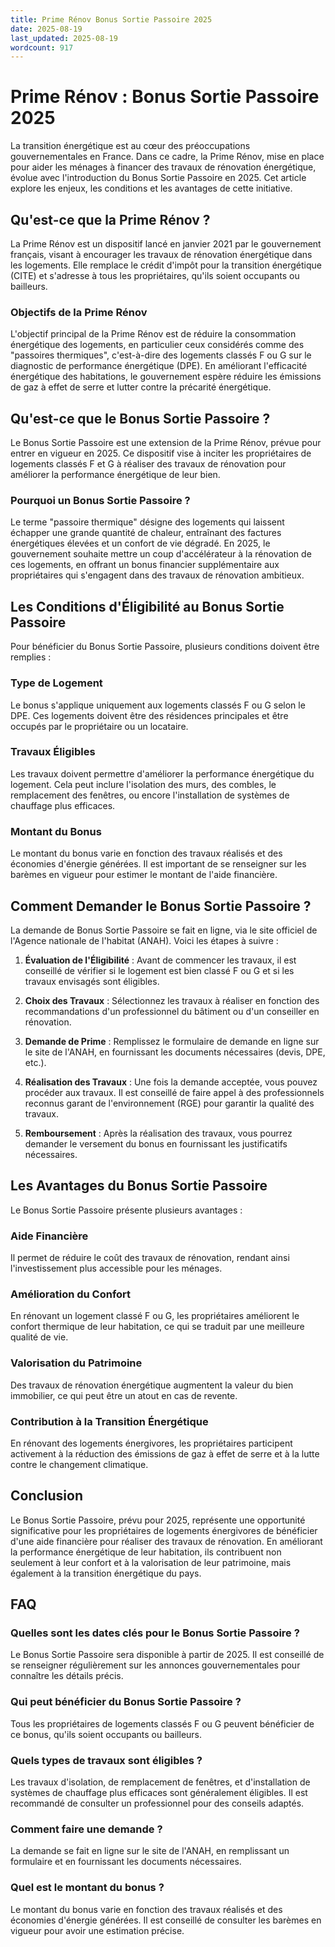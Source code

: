 ```yaml
---
title: Prime Rénov Bonus Sortie Passoire 2025
date: 2025-08-19
last_updated: 2025-08-19
wordcount: 917
---
```


# Prime Rénov : Bonus Sortie Passoire 2025

La transition énergétique est au cœur des préoccupations gouvernementales en France. Dans ce cadre, la Prime Rénov, mise en place pour aider les ménages à financer des travaux de rénovation énergétique, évolue avec l'introduction du Bonus Sortie Passoire en 2025. Cet article explore les enjeux, les conditions et les avantages de cette initiative.

## Qu'est-ce que la Prime Rénov ?

La Prime Rénov est un dispositif lancé en janvier 2021 par le gouvernement français, visant à encourager les travaux de rénovation énergétique dans les logements. Elle remplace le crédit d'impôt pour la transition énergétique (CITE) et s'adresse à tous les propriétaires, qu'ils soient occupants ou bailleurs. 

### Objectifs de la Prime Rénov

L'objectif principal de la Prime Rénov est de réduire la consommation énergétique des logements, en particulier ceux considérés comme des "passoires thermiques", c'est-à-dire des logements classés F ou G sur le diagnostic de performance énergétique (DPE). En améliorant l'efficacité énergétique des habitations, le gouvernement espère réduire les émissions de gaz à effet de serre et lutter contre la précarité énergétique.

## Qu'est-ce que le Bonus Sortie Passoire ?

Le Bonus Sortie Passoire est une extension de la Prime Rénov, prévue pour entrer en vigueur en 2025. Ce dispositif vise à inciter les propriétaires de logements classés F et G à réaliser des travaux de rénovation pour améliorer la performance énergétique de leur bien.

### Pourquoi un Bonus Sortie Passoire ?

Le terme "passoire thermique" désigne des logements qui laissent échapper une grande quantité de chaleur, entraînant des factures énergétiques élevées et un confort de vie dégradé. En 2025, le gouvernement souhaite mettre un coup d'accélérateur à la rénovation de ces logements, en offrant un bonus financier supplémentaire aux propriétaires qui s'engagent dans des travaux de rénovation ambitieux.

## Les Conditions d'Éligibilité au Bonus Sortie Passoire

Pour bénéficier du Bonus Sortie Passoire, plusieurs conditions doivent être remplies :

### Type de Logement

Le bonus s'applique uniquement aux logements classés F ou G selon le DPE. Ces logements doivent être des résidences principales et être occupés par le propriétaire ou un locataire.

### Travaux Éligibles

Les travaux doivent permettre d'améliorer la performance énergétique du logement. Cela peut inclure l'isolation des murs, des combles, le remplacement des fenêtres, ou encore l'installation de systèmes de chauffage plus efficaces.

### Montant du Bonus

Le montant du bonus varie en fonction des travaux réalisés et des économies d'énergie générées. Il est important de se renseigner sur les barèmes en vigueur pour estimer le montant de l'aide financière.

## Comment Demander le Bonus Sortie Passoire ?

La demande de Bonus Sortie Passoire se fait en ligne, via le site officiel de l'Agence nationale de l'habitat (ANAH). Voici les étapes à suivre :

1. **Évaluation de l'Éligibilité** : Avant de commencer les travaux, il est conseillé de vérifier si le logement est bien classé F ou G et si les travaux envisagés sont éligibles.
   
2. **Choix des Travaux** : Sélectionnez les travaux à réaliser en fonction des recommandations d'un professionnel du bâtiment ou d'un conseiller en rénovation.

3. **Demande de Prime** : Remplissez le formulaire de demande en ligne sur le site de l'ANAH, en fournissant les documents nécessaires (devis, DPE, etc.).

4. **Réalisation des Travaux** : Une fois la demande acceptée, vous pouvez procéder aux travaux. Il est conseillé de faire appel à des professionnels reconnus garant de l'environnement (RGE) pour garantir la qualité des travaux.

5. **Remboursement** : Après la réalisation des travaux, vous pourrez demander le versement du bonus en fournissant les justificatifs nécessaires.

## Les Avantages du Bonus Sortie Passoire

Le Bonus Sortie Passoire présente plusieurs avantages :

### Aide Financière

Il permet de réduire le coût des travaux de rénovation, rendant ainsi l'investissement plus accessible pour les ménages.

### Amélioration du Confort

En rénovant un logement classé F ou G, les propriétaires améliorent le confort thermique de leur habitation, ce qui se traduit par une meilleure qualité de vie.

### Valorisation du Patrimoine

Des travaux de rénovation énergétique augmentent la valeur du bien immobilier, ce qui peut être un atout en cas de revente.

### Contribution à la Transition Énergétique

En rénovant des logements énergivores, les propriétaires participent activement à la réduction des émissions de gaz à effet de serre et à la lutte contre le changement climatique.

## Conclusion

Le Bonus Sortie Passoire, prévu pour 2025, représente une opportunité significative pour les propriétaires de logements énergivores de bénéficier d'une aide financière pour réaliser des travaux de rénovation. En améliorant la performance énergétique de leur habitation, ils contribuent non seulement à leur confort et à la valorisation de leur patrimoine, mais également à la transition énergétique du pays.

## FAQ

### Quelles sont les dates clés pour le Bonus Sortie Passoire ?

Le Bonus Sortie Passoire sera disponible à partir de 2025. Il est conseillé de se renseigner régulièrement sur les annonces gouvernementales pour connaître les détails précis.

### Qui peut bénéficier du Bonus Sortie Passoire ?

Tous les propriétaires de logements classés F ou G peuvent bénéficier de ce bonus, qu'ils soient occupants ou bailleurs.

### Quels types de travaux sont éligibles ?

Les travaux d'isolation, de remplacement de fenêtres, et d'installation de systèmes de chauffage plus efficaces sont généralement éligibles. Il est recommandé de consulter un professionnel pour des conseils adaptés.

### Comment faire une demande ?

La demande se fait en ligne sur le site de l'ANAH, en remplissant un formulaire et en fournissant les documents nécessaires.

### Quel est le montant du bonus ?

Le montant du bonus varie en fonction des travaux réalisés et des économies d'énergie générées. Il est conseillé de consulter les barèmes en vigueur pour avoir une estimation précise.